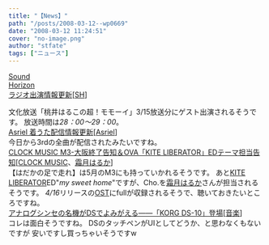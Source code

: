 ```yaml
---
title: "【News】"
path: "/posts/2008-03-12--wp0669"
date: "2008-03-12 11:24:51"
cover: "no-image.png"
author: "stfate"
tags: ["ニュース"]
---
```


<style type="text/css">
<!--
p {white-space: pre-wrap};
-->
</style>

<a class="topics" href="http://www.soundhorizon.com/" target="_blank">Sound Horizon ラジオ出演情報更新</a><span class="junre">[<a href="http://sound-horizon.net/" target="_blank">SH</a>]</span>
<div class="news">文化放送「桃井はるこの超！モモーイ」3/15放送分にゲスト出演されるそうです。
放送時間は<em>28：00～29：00</em>。</div>
<a class="topics" href="http://www.asriel.jp/m/" target="_blank">Asriel 着うた配信情報更新</a><span class="junre">[<a href="http://www.asriel.jp/m/" target="_blank">Asriel</a>]</span>
<div class="news">今日から3rdの全曲が配信されたみたいですね。</div>
<a class="topics" href="http://www.clock-music.com/" target="_blank">CLOCK MUSIC M3-大阪終了告知＆OVA「KITE LIBERATOR」EDテーマ担当告知</a><span class="junre">[<a href="http://www.clock-music.com/" target="_blank">CLOCK MUSIC</a>、<a href="http://shimotsukin.com/" target="_blank">霜月はるか</a>]</span>
<div class="news">【はだかの足で走れ】は5月のM3にも持っていかれるそうです。
あと<a href="http://www.kite-liberator.com/" target="_blank">KITE LIBERATOR</a>ED"<em>my sweet home</em>"ですが、Cho.を<a href="http://shimotsukin.com/" target="_blank">霜月はるか</a>さんが担当されるそうです。
<em>4/16</em>リリースの<a href="http://www.kite-liberator.com/goods/goods_cd.html" target="_blank">OST</a>にfullが収録されるそうで、聴いておきたいところですね。</div>
<a class="topics" href="http://plusd.itmedia.co.jp/games/articles/0803/12/news091.html" target="_blank">アナログシンセの名機がDSでよみがえる――「KORG DS-10」登場</a><span class="junre">[<a href="" target="_blank">音楽</a>]</span>
<div class="news">コレは面白そうですね。
DSのタッチペンがUIとしてどうか、と思わなくもないですが
安いですし買っちゃいそうですw</div>
